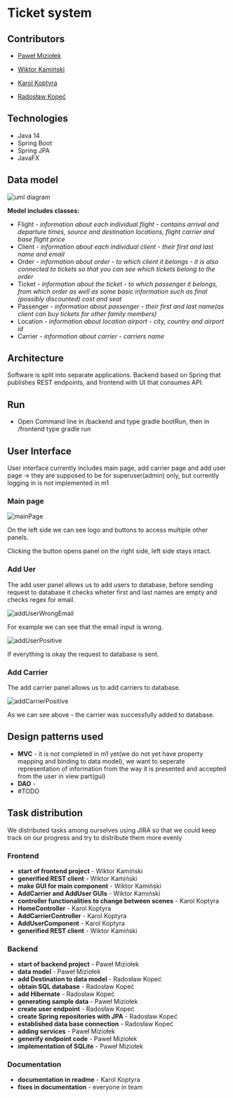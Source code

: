 # Ticket system


## Contributors
- [Paweł Miziołek](https://github.com/pawel00100)

- [Wiktor Kamiński](https://github.com/WikKam)

- [Karol Koptyra](https://github.com/what-ewer)

- [Radosław Kopeć](https://github.com/radekkpc)

## Technologies

- Java 14
- Spring Boot
- Spring JPA
- JavaFX

## Data model
![uml diagram](https://i.imgur.com/SFpS1G6.png)
 
 **Model includes classes:**
- Flight - *information about each individual flight - contains arrival and departure times, source and destination locations, flight carrier and base flight price*
- Client - *information about each individual client - their first and last name and email*
- Order - *information about order - to which client it belongs - it is also connected to tickets so that you can see which tickets belong to the order*
- Ticket - *information about the ticket - to which passenger it belongs, from which order as well as some basic information such as final (possibly discounted) cost and seat*
- Passenger - *information about passenger - their first and last name(as client can buy tickets for other family members)*
- Location - *information about location airport - city, country and airport id*
- Carrier - *information about carrier - carriers name*

## Architecture

Software is split into separate applications. Backend based on Spring that publishes REST endpoints, and frontend with UI that consumes API.

## Run
 - Open Command line in /backend and type gradle bootRun, then in /frontend type gradle run

## User Interface

User interface currently includes main page, add carrier page and add user page -> they are supposed to be for superuser(admin) only, but currently logging in is not implemented in m1

### Main page

![mainPage](https://i.imgur.com/ooC5wJp.png)

On the left side we can see logo and buttons to access multiple other panels.

Clicking the button opens panel on the right side, left side stays intact.

### Add Uer

The add user panel allows us to add users to database, before sending request to database it checks wheter first and last names are empty and checks regex for email.

![addUserWrongEmail](https://i.imgur.com/as5FOBy.png)

For example we can see that the email input is wrong.

![addUserPositive](https://i.imgur.com/aSOAKIm.png)

If everything is okay the request to database is sent.

### Add Carrier
The add carrier panel allows us to add carriers to database.

![addCarrierPositive](https://i.imgur.com/Wg5DWmm.png)

As we can see above - the carrier was successfully added to database.

## Design patterns used
* **MVC** - it is not completed in m1 yet(we do not yet have property mapping and binding to data model), we want to seperate representation of information from the way it is presented and accepted from the user in view part(gui)
* **DAO** - 
* #TODO

## Task distribution
We distributed tasks among ourselves using JIRA so that we could keep track on our progress and try to distribute them more evenly 
### Frontend
* **start of frontend project** - Wiktor Kamiński
* **generified REST client** - Wiktor Kamiński
* **make GUI for main component** - Wiktor Kamiński
* **AddCarrier and AddUser GUIs** - Wiktor Kamiński
* **controller functionalities to change between scenes** - Karol Koptyra
* **HomeController** - Karol Koptyra
* **AddCarrierController** - Karol Koptyra
* **AddUserComponent** - Karol Koptyra
* **generified REST client** - Wiktor Kamiński

### Backend
* **start of backend project** - Paweł Miziołek
* **data model** - Paweł Miziołek
* **add Destination to data model** - Radosław Kopeć
* **obtain SQL database** - Radosław Kopeć
* **add Hibernate** - Radosław Kopeć
* **generating sample data** - Paweł Miziołek
* **create user endpoint** - Radosław Kopeć
* **create Spring repositories with JPA** - Radosław Kopeć
* **established data base connection** - Radosław Kopeć
* **adding services** - Paweł Miziołek
* **generify endpoint code** - Paweł Miziołek
* **implementation of SQLite** - Paweł Miziołek

### Documentation

* **documentation in readme** - Karol Koptyra 
* **fixes in documentation** - everyone in team 

